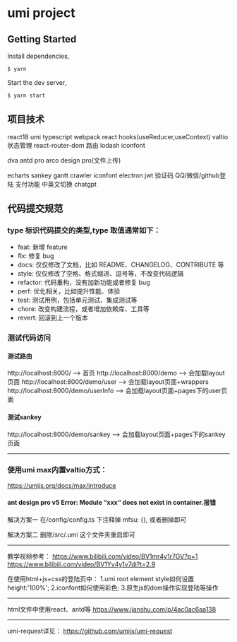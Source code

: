 # umi project

## Getting Started

Install dependencies,

```bash
$ yarn
```

Start the dev server,

```bash
$ yarn start
```

## 项目技术
react18
umi
typescript
webpack
react hooks(useReducer,useContext)
valtio 状态管理
react-router-dom 路由
lodash
iconfont

dva
antd pro
arco design pro(文件上传)

echarts
sankey
gantt
crawler
iconfont
electron
jwt
验证码
QQ/微信/github登陆
支付功能
中英文切换
chatgpt


## 代码提交规范

### type 标识代码提交的类型,type 取值通常如下：

- feat: 新增 feature
- flx: 修复 bug
- docs: 仅仅修改了文档，比如 README、CHANGELOG、CONTRIBUTE 等
- style: 仅仅修改了空格、格式缩进、逗号等，不改变代码逻辑
- refactor: 代码重构，没有加新功能或者修复 bug
- perf: 优化相关，比如提升性能、体验
- test: 测试用例，包括单元测试、集成测试等
- chore: 改变构建流程，或者增加依赖库、工具等
- revert: 回滚到上一个版本


### 测试代码访问

#### 测试路由
http://localhost:8000/                  --> 首页
http://localhost:8000/demo              --> 会加载layout页面
http://localhost:8000/demo/user         --> 会加载layout页面+wrappers
http://localhost:8000/demo/userInfo     --> 会加载layout页面+pages下的user页面

#### 测试sankey
http://localhost:8000/demo/sankey       --> 会加载layout页面+pages下的sankey页面

---

### 使用umi max内置valtio方式：
https://umijs.org/docs/max/introduce


#### ant design pro v5 Error: Module “xxx“ does not exist in container.报错
解决方案一
在/config/config.ts 下注释掉 mfsu: {}, 或者删掉即可

解决方案二
删除/src/.umi 这个文件夹重启即可

---

教学视频参考：
https://www.bilibili.com/video/BV1mr4y1r7GV?p=1
https://www.bilibili.com/video/BV1Yv4y1v7di?t=2.9

在使用html+js+css的登陆页中：
1.umi root element style如何设置height:'100%';
2.iconfont如何使用彩色;
3.原生js的dom操作实现登陆等操作


---
html文件中使用react、antd等
https://www.jianshu.com/p/4ac0ac6aa138

---
umi-request详见：
https://github.com/umijs/umi-request